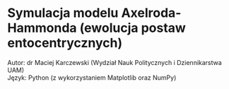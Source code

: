 # Symulacja modelu Axelroda-Hammonda (ewolucja postaw entocentrycznych)<br/>
Autor: dr Maciej Karczewski (Wydział Nauk Politycznych i Dziennikarstwa UAM)</br>
Język: Python (z wykorzystaniem Matplotlib oraz NumPy)
